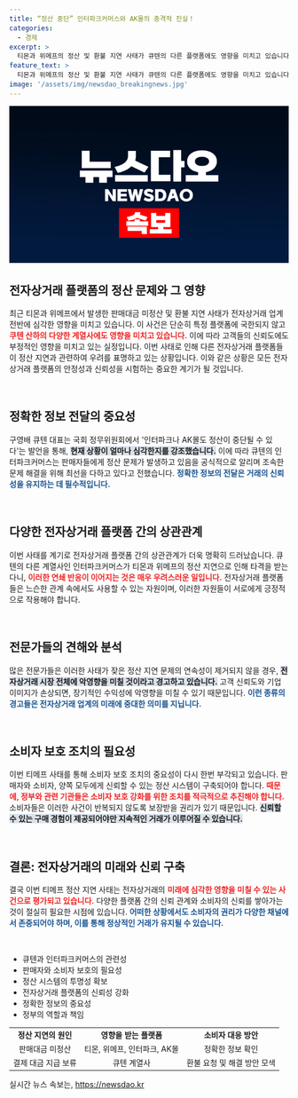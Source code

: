 ```yaml
---
title: “정산 중단” 인터파크커머스와 AK몰의 충격적 진실！
categories:
  - 경제
excerpt: >
  티몬과 위메프의 정산 및 환불 지연 사태가 큐텐의 다른 플랫폼에도 영향을 미치고 있습니다. 구영배 대표의 발언이 현실화되면서, 인터파크와 AK몰에서도 정산 중단 우려가 커지고 있습니다. 의회에서 다뤄진 이 충격적 사건의 여파를 지켜보세요!
feature_text: >
  티몬과 위메프의 정산 및 환불 지연 사태가 큐텐의 다른 플랫폼에도 영향을 미치고 있습니다. 구영배 대표의 발언이 현실화되면서, 인터파크와 AK몰에서도 정산 중단 우려가 커지고 있습니다. 의회에서 다뤄진 이 충격적 사건의 여파를 지켜보세요!
image: '/assets/img/newsdao_breakingnews.jpg'
---
```


<p><img src="/assets/img/newsdao_breakingnews.jpg" alt="implanttips 속보" /></p>

<h2 data-ke-size="size26">전자상거래 플랫폼의 정산 문제와 그 영향</h2>

<p data-ke-size="size16">최근 티몬과 위메프에서 발생한 판매대금 미정산 및 환불 지연 사태가 전자상거래 업계 전반에 심각한 영향을 미치고 있습니다. 이 사건은 단순히 특정 플랫폼에 국한되지 않고 <b><span style="color: #ee2323;">쿠텐 산하의 다양한 계열사에도 영향을 미치고 있습니다.</span></b> 이에 따라 고객들의 신뢰도에도 부정적인 영향을 미치고 있는 실정입니다. 이번 사태로 인해 다른 전자상거래 플랫폼들이 정산 지연과 관련하여 우려를 표명하고 있는 상황입니다. 이와 같은 상황은 모든 전자상거래 플랫폼의 안정성과 신뢰성을 시험하는 중요한 계기가 될 것입니다.</p>

<p data-ke-size="size16">&nbsp;</p>

<h2 data-ke-size="size26">정확한 정보 전달의 중요성</h2>

<p data-ke-size="size16">구영배 큐텐 대표는 국회 정무위원회에서 '인터파크나 AK몰도 정산이 중단될 수 있다'는 발언을 통해, <b><span style="background-color: #21538527;">현재 상황이 얼마나 심각한지를 강조했습니다.</span></b> 이에 따라 큐텐의 인터파크커머스는 판매자들에게 정산 문제가 발생하고 있음을 공식적으로 알리며 조속한 문제 해결을 위해 최선을 다하고 있다고 전했습니다. <b><span style="color: #1a5490;">정확한 정보의 전달은 거래의 신뢰성을 유지하는 데 필수적입니다.</span></b></p>

<p data-ke-size="size16">&nbsp;</p>

<h2 data-ke-size="size26">다양한 전자상거래 플랫폼 간의 상관관계</h2>

<p data-ke-size="size16">이번 사태를 계기로 전자상거래 플랫폼 간의 상관관계가 더욱 명확히 드러났습니다. 큐텐의 다른 계열사인 인터파크커머스가 티몬과 위메프의 정산 지연으로 인해 타격을 받는다니, <b><span style="color: #ee2323;">이러한 연쇄 반응이 이어지는 것은 매우 우려스러운 일입니다.</span></b> 전자상거래 플랫폼들은 느슨한 관계 속에서도 사용할 수 있는 자원이며, 이러한 자원들이 서로에게 긍정적으로 작용해야 합니다.</p>

<p data-ke-size="size16">&nbsp;</p>

<h2 data-ke-size="size26">전문가들의 견해와 분석</h2>

<p data-ke-size="size16">많은 전문가들은 이러한 사태가 잦은 정산 지연 문제의 연속성이 제거되지 않을 경우, <b><span style="background-color: #21538527;">전자상거래 시장 전체에 악영향을 미칠 것이라고 경고하고 있습니다.</span></b> 고객 신뢰도와 기업 이미지가 손상되면, 장기적인 수익성에 악영향을 미칠 수 있기 때문입니다. <b><span style="color: #1a5490;">이런 종류의 경고들은 전자상거래 업계의 미래에 중대한 의미를 지닙니다.</span></b></p>

<p data-ke-size="size16">&nbsp;</p>

<h2 data-ke-size="size26">소비자 보호 조치의 필요성</h2>

<p data-ke-size="size16">이번 티메프 사태를 통해 소비자 보호 조치의 중요성이 다시 한번 부각되고 있습니다. 판매자와 소비자, 양쪽 모두에게 신뢰할 수 있는 정산 시스템이 구축되어야 합니다. <b><span style="color: #ee2323;">때문에, 정부와 관련 기관들은 소비자 보호 강화를 위한 조치를 적극적으로 추진해야 합니다.</span></b> 소비자들은 이러한 사건이 반복되지 않도록 보장받을 권리가 있기 때문입니다. <b><span style="background-color: #21538527;">신뢰할 수 있는 구매 경험이 제공되어야만 지속적인 거래가 이루어질 수 있습니다.</span></b></p>

<p data-ke-size="size16">&nbsp;</p>

<h2 data-ke-size="size26">결론: 전자상거래의 미래와 신뢰 구축</h2>

<p data-ke-size="size16">결국 이번 티메프 정산 지연 사태는 전자상거래의 <b><span style="color: #ee2323;">미래에 심각한 영향을 미칠 수 있는 사건으로 평가되고 있습니다.</span></b> 다양한 플랫폼 간의 신뢰 관계와 소비자의 신뢰를 쌓아가는 것이 절실히 필요한 시점에 있습니다. <b><span style="color: #1a5490;">어떠한 상황에서도 소비자의 권리가 다양한 채널에서 존중되어야 하며, 이를 통해 정상적인 거래가 유지될 수 있습니다.</span></b></p>

<p data-ke-size="size16">&nbsp;</p>

<ul>
    <li>큐텐과 인터파크커머스의 관련성</li>
    <li>판매자와 소비자 보호의 필요성</li>
    <li>정산 시스템의 투명성 확보</li>
    <li>전자상거래 플랫폼의 신뢰성 강화</li>
    <li>정확한 정보의 중요성</li>
    <li>정부의 역할과 책임</li>
</ul>

<table style="width: 100%;">
    <tr>
        <td style="text-align: center; height: 17px;"><b>정산 지연의 원인</b></td>
        <td style="text-align: center; height: 17px;"><b>영향을 받는 플랫폼</b></td>
        <td style="text-align: center; height: 17px;"><b>소비자 대응 방안</b></td>
    </tr>
    <tr>
        <td style="text-align: center; height: 17px;">판매대금 미정산</td>
        <td style="text-align: center; height: 17px;">티몬, 위메프, 인터파크, AK몰</td>
        <td style="text-align: center; height: 17px;">정확한 정보 확인</td>
    </tr>
    <tr>
        <td style="text-align: center; height: 17px;">결제 대금 지급 보류</td>
        <td style="text-align: center; height: 17px;">큐텐 계열사</td>
        <td style="text-align: center; height: 17px;">환불 요청 및 해결 방안 모색</td>
    </tr>
</table>
실시간 뉴스 속보는, <a href="https://newsdao.kr" rel="dofollow">https://newsdao.kr</a>


